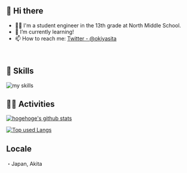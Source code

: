 
## 👋 Hi there

- 🧑‍💻 I'm a student engineer in the 13th grade at North Middle School.
- 🌱 I’m currently learning!
- 📫 How to reach me: [Twitter - @okiyasita](https://twitter.com/okiyasita)
<br>

<!-- アイコンの選択肢一覧：https://arc.net/l/quote/zizyykfh -->
## 🌱 Skills
<img alt="my skills" src="https://skillicons.dev/icons?theme=dark&perline=7&i=html,css,js,ts" />
<br>

## 🏃‍♀️ Activities
[![hogehoge's github stats](https://github-readme-stats.vercel.app/api?username=code-ik&hide=contribs&count_private=true&show_icons=true&theme=tokyonight)](https://github.com/code-ik/)

[![Top used Langs](https://github-readme-stats.vercel.app/api/top-langs/?username=code-ik&layout=compact&theme=tokyonight)](https://github.com/code-ik/)

## Locale

・Japan, Akita
